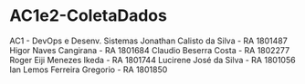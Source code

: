 # AC1e2-ColetaDados
AC1 - DevOps e Desenv. Sistemas
Jonathan Calisto da Silva  - RA 1801487
Higor Naves Cangirana - RA 1801684
Claudio Beserra Costa - RA 1802277
Roger Eiji Menezes Ikeda - RA 1801744
Lucirene José da Silva - RA 1801056
Ian Lemos Ferreira Gregorio - RA 1801850
